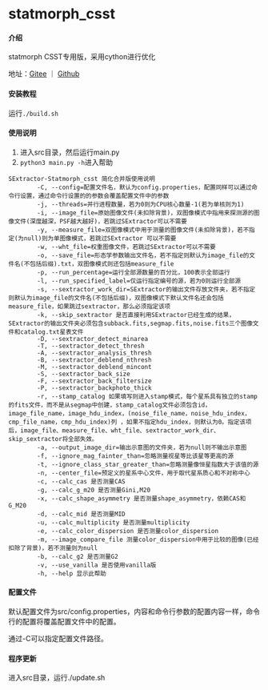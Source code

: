 # statmorph_csst

#### 介绍
statmorph CSST专用版，采用cython进行优化

地址：[Gitee](https://gitee.com/pentyum/statmorph_csst) ｜ [Github](https://github.com/pentyum/statmorph_csst)

#### 安装教程

运行`./build.sh`

#### 使用说明

1.  进入src目录，然后运行main.py
2.  `python3 main.py -h`进入帮助

```
SExtractor-Statmorph_csst 简化合并版使用说明
        -C, --config=配置文件名，默认为config.properties，配置同样可以通过命令行设置，通过命令行设置的的参数会覆盖配置文件中的参数
        -j, --threads=并行进程数量，若为0则为CPU核心数量-1(若为单核则为1)
        -i, --image_file=原始图像文件(未扣除背景)，双图像模式中指用来探测源的图像文件(深度越深，PSF越大越好)，若跳过SExtractor可以不需要
        -y, --measure_file=双图像模式中用于测量的图像文件(未扣除背景)，若不指定(为null)则为单图像模式，若跳过SExtractor 可以不需要
        -w, --wht_file=权重图像文件，若跳过SExtractor可以不需要
        -o, --save_file=形态学参数输出文件名，若不指定则默认为image_file的文件名(不包括后缀).txt，双图像模式则还包括measure_file
        -p, --run_percentage=运行全部源数量的百分比，100表示全部运行
        -l, --run_specified_label=仅运行指定编号的源，若为0则运行全部源
        -s, --sextractor_work_dir=SExtractor的输出文件存放文件夹，若不指定则默认为image_file的文件名(不包括后缀)，双图像模式下默认文件名还会包括measure_file，如果跳过sextractor，那么必须指定该项
        -k, --skip_sextractor 是否直接利用SExtractor已经生成的结果，SExtractor的输出文件夹必须包含subback.fits,segmap.fits,noise.fits三个图像文件和catalog.txt星表文件
        -D, --sextractor_detect_minarea
        -T, --sextractor_detect_thresh
        -A, --sextractor_analysis_thresh
        -B, --sextractor_deblend_nthresh
        -M, --sextractor_deblend_mincont
        -S, --sextractor_back_size
        -F, --sextractor_back_filtersize
        -P, --sextractor_backphoto_thick
        -r, --stamp_catalog 如果填写则进入stamp模式，每个星系具有独立的stamp的fits文件，而不是从segmap中创建，stamp_catalog文件必须包含id，image_file_name，image_hdu_index，(noise_file_name，noise_hdu_index，cmp_file_name，cmp_hdu_index)列 ，如果不指定hdu_index，则默认为0。指定该项后，image_file、measure_file、wht_file、sextractor_work_dir、skip_sextractor将全部失效。
        -a, --output_image_dir=输出示意图的文件夹，若为null则不输出示意图
        -f, --ignore_mag_fainter_than=忽略测量视星等比该星等更高的源
        -t, --ignore_class_star_greater_than=忽略测量像恒星指数大于该值的源
        -n, --center_file=预定义的星系中心文件，用于取代星系质心和不对称中心
        -c, --calc_cas 是否测量CAS
        -g, --calc_g_m20 是否测量Gini,M20
        -x, --calc_shape_asymmetry 是否测量shape_asymmetry，依赖CAS和G_M20
        -d, --calc_mid 是否测量MID
        -u, --calc_multiplicity 是否测量multiplicity
        -e, --calc_color_dispersion 是否测量color_dispersion
        -m, --image_compare_file 测量color_dispersion中用于比较的图像(已经扣除了背景)，若不测量则为null
        -b, --calc_g2 是否测量G2
        -v, --use_vanilla 是否使用vanilla版
        -h, --help 显示此帮助
```

#### 配置文件
默认配置文件为src/config.properties，内容和命令行参数的配置内容一样，命令行的配置将覆盖配置文件中的配置。

通过-C可以指定配置文件路径。

#### 程序更新
进入src目录，运行./update.sh
